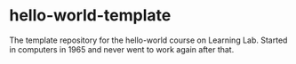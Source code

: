# hello-world-template
The template repository for the hello-world course on Learning Lab.
Started in computers in 1965 and never went to work again after that. 


